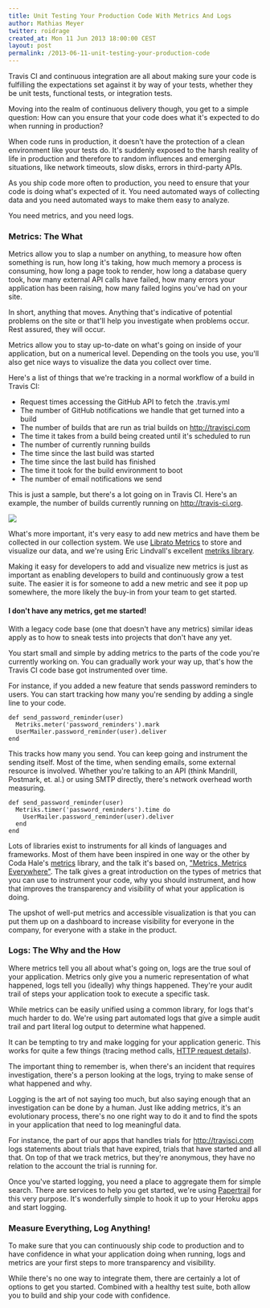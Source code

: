 ```yaml
---
title: Unit Testing Your Production Code With Metrics And Logs
author: Mathias Meyer
twitter: roidrage
created_at: Mon 11 Jun 2013 18:00:00 CEST
layout: post
permalink: /2013-06-11-unit-testing-your-production-code
---
```

Travis CI and continuous integration are all about making sure your code is
fulfilling the expectations set against it by way of your tests, whether
they be unit tests, functional tests, or integration tests.

Moving into the realm of continuous delivery though, you get to a simple
question: How can you ensure that your code does what it's expected to do when
running in production?

When code runs in production, it doesn't have the protection of a clean
environment like your tests do. It's suddenly exposed to the harsh reality of
life in production and therefore to random influences and emerging situations,
like network timeouts, slow disks, errors in third-party APIs.

As you ship code more often to production, you need to ensure that your code is
doing what's expected of it. You need automated ways of collecting data and you
need automated ways to make them easy to analyze.

You need metrics, and you need logs.

### Metrics: The What

Metrics allow you to slap a number on anything, to measure how often something
is run, how long it's taking, how much memory a process is consuming, how long a
page took to render, how long a database query took, how many external API calls
have failed, how many errors your application has been raising, how many failed
logins you've had on your site.

In short, anything that moves. Anything that's indicative of potential problems
on the site or that'll help you investigate when problems occur. Rest assured,
they will occur.

Metrics allow you to stay up-to-date on what's going on inside of your
application, but on a numerical level. Depending on the tools you use, you'll
also get nice ways to visualize the data you collect over time.

Here's a list of things that we're tracking in a normal workflow of a build in
Travis CI:

- Request times accessing the GitHub API to fetch the .travis.yml
- The number of GitHub notifications we handle that get turned into a build
- The number of builds that are run as trial builds on <http://travisci.com>
- The time it takes from a build being created until it's scheduled to run
- The number of currently running builds
- The time since the last build was started
- The time since the last build has finished
- The time it took for the build environment to boot
- The number of email notifications we send

This is just a sample, but there's a lot going on in Travis CI. Here's an
example, the number of builds currently running on <http://travis-ci.org>.

![](http://s3itch.paperplanes.de/activebuilds_20130611_125954.png)

What's more important, it's very easy to add new metrics and have them be
collected in our collection system. We use [Librato Metrics](http://librato.com)
to store and visualize our data, and we're using Eric Lindvall's excellent
[metriks library](https://github.com/eric/metriks).

Making it easy for developers to add and visualize new metrics is just as
important as enabling developers to build and continuously grow a test suite.
The easier it is for someone to add a new metric and see it pop up somewhere,
the more likely the buy-in from your team to get started.

#### I don't have any metrics, get me started!

With a legacy code base (one that doesn't have any metrics) similar ideas apply
as to how to sneak tests into projects that don't have any yet.

You start small and simple by adding metrics to the parts of the code you're
currently working on. You can gradually work your way up, that's how the Travis
CI code base got instrumented over time.

For instance, if you added a new feature that sends password reminders to users.
You can start tracking how many you're sending by adding a single line to your
code.

    def send_password_reminder(user)
      Metriks.meter('password_reminders').mark
      UserMailer.password_reminder(user).deliver
    end

This tracks how many you send. You can keep going and instrument the sending
itself. Most of the time, when sending emails, some external resource is
involved. Whether you're talking to an API (think Mandrill, Postmark, et. al.)
or using SMTP directly, there's network overhead worth measuring.

    def send_password_reminder(user)
      Metriks.timer('password_reminders').time do
        UserMailer.password_reminder(user).deliver
      end
    end

Lots of libraries exist to instruments for all kinds of languages and
frameworks. Most of them have been inspired in one way or the other by Coda
Hale's [metrics](https://github.com/codahale/metrics) library, and the talk it's
based on, ["Metrics, Metrics
Everywhere"](http://pivotallabs.com/139-metrics-metrics-everywhere/). The talk
gives a great introduction on the types of metrics that you can use to
instrument your code, why you should instrument, and how that improves the
transparency and visibility of what your application is doing.

The upshot of well-put metrics and accessible visualization is that you can put
them up on a dashboard to increase visibility for everyone in the company, for
everyone with a stake in the product.

### Logs: The Why and the How

Where metrics tell you all about what's going on, logs are the true soul of your
application. Metrics only give you a numeric representation of what happened, logs
tell you (ideally) why things happened. They're your audit trail of steps your
application took to execute a specific task.

While metrics can be easily unified using a common library, for logs that's much
harder to do. We're using part automated logs that give a simple audit trail and
part literal log output to determine what happened.

It can be tempting to try and make logging for your application generic. This
works for quite a few things (tracing method calls, [HTTP request
details](https://github.com/roidrage/lograge)).

The important thing to remember is, when there's an incident that requires
investigation, there's a person looking at the logs, trying to make sense of
what happened and why.

Logging is the art of not saying too much, but also saying enough that an
investigation can be done by a human. Just like adding metrics, it's an
evolutionary process, there's no one right way to do it and to find the spots in
your application that need to log meaningful data.

For instance, the part of our apps that handles trials for <http://travisci.com>
logs statements about trials that have expired, trials that have started and all
that. On top of that we track metrics, but they're anonymous, they have no
relation to the account the trial is running for.

Once you've started logging, you need a place to aggregate them for simple
search. There are services to help you get started, we're using
[Papertrail](http://papertrailapp.com) for this very purpose. It's wonderfully
simple to hook it up to your Heroku apps and start logging.

### Measure Everything, Log Anything!

To make sure that you can continuously ship code to production and to have
confidence in what your application doing when running, logs and metrics are
your first steps to more transparency and visibility.

While there's no one way to integrate them, there are certainly a lot of options
to get you started. Combined with a healthy test suite, both allow you to build
and ship your code with confidence.
